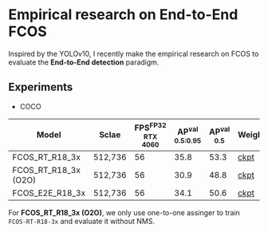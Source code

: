 # Empirical research on End-to-End FCOS
Inspired by the YOLOv10, I recently make the empirical research on FCOS to evaluate the **End-to-End detection** paradigm.

## Experiments

- COCO

| Model                | Sclae      | FPS<sup>FP32<br>RTX 4060 | AP<sup>val<br>0.5:0.95 | AP<sup>val<br>0.5 | Weight | Logs |
|----------------------|------------|--------------------------|------------------------|-------------------|--------|------|
| FCOS_RT_R18_3x       |  512,736   |           56             |          35.8          |        53.3       | [ckpt](https://github.com/yjh0410/E2E_FCOS/releases/download/fcos_weight/fcos_rt_r18_3x_coco.pth) | [log](https://github.com/yjh0410/E2E_FCOS/releases/download/fcos_weight/FCOS-RT-R18-3x.txt) |
| FCOS_RT_R18_3x (O2O) |  512,736   |           56             |          30.9          |        48.8       | [ckpt](https://github.com/yjh0410/E2E_FCOS/releases/download/fcos_weight/fcos_rt_r18_3x_top1_coco.pth) | [log](https://github.com/yjh0410/E2E_FCOS/releases/download/fcos_weight/FCOS-RT-R18-3x-COCO-top1.txt) |
| FCOS_E2E_R18_3x      |  512,736   |           56             |          34.1          |        50.6       | [ckpt](https://github.com/yjh0410/E2E_FCOS/releases/download/fcos_weight/fcos_e2e_r18_3x_coco.pth) | [log](https://github.com/yjh0410/E2E_FCOS/releases/download/fcos_weight/FCOS-E2E-R18-3x-COCO.txt) |

For **FCOS_RT_R18_3x (O2O)**, we only use one-to-one assinger to train `FCOS-RT-R18-3x` and evaluate it without NMS.
